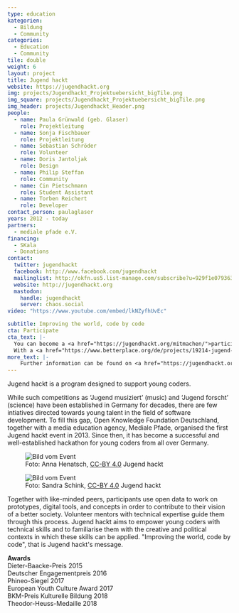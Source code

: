 ```yaml
---
type: education
kategorien:
  - Bildung
  - Community
categories:
  - Education
  - Community
tile: double
weight: 6
layout: project
title: Jugend hackt
website: https://jugendhackt.org
img: projects/Jugendhackt_Projektuebersicht_bigTile.png
img_square: projects/Jugendhackt_Projektuebersicht_bigTile.png
img_header: projects/Jugendhackt_Header.png
people:
  - name: Paula Grünwald (geb. Glaser)
    role: Projektleitung
  - name: Sonja Fischbauer
    role: Projektleitung
  - name: Sebastian Schröder
    role: Volunteer
  - name: Doris Jantoljak
    role: Design
  - name: Philip Steffan
    role: Community
  - name: Cin Pietschmann
    role: Student Assistant
  - name: Torben Reichert
    role: Developer
contact_person: paulaglaser
years: 2012 - today
partners:
  - mediale pfade e.V.
financing:
  - SKala
  - Donations
contact:
  twitter: jugendhackt
  facebook: http://www.facebook.com/jugendhackt
  mailinglist: http://okfn.us5.list-manage.com/subscribe?u=929f1e07936386d34833e20d1&id=47735af82e
  website: http://jugendhackt.org
  mastodon:
    handle: jugendhackt
    server: chaos.social
video: "https://www.youtube.com/embed/lkNZyfhUvEc"

subtitle: Improving the world, code by code
cta: Participate
cta_text: |-
  You can become a <a href="https://jugendhackt.org/mitmachen/">participant or mentor</a>. In addition to our main event in Berlin, we also have lots of events all over Germany, Austria and Switzerland.<br><br>
  With a <a href="https://www.betterplace.org/de/projects/19214-jugend-hackt-forderprogramm-fur-programmierbegeisterte-jugendliche">donation</a> you support the next generation of responsible, world-improving technicians. For sponsoring and cooperation we are looking forward to <a href="mailto:sonja.fischbauer@okfn.de">hearing from you</a>.
more_text: |-
    Further information can be found on <a href="https://jugendhackt.org/">the website</a> of Jugend Hackt.
---
```


Jugend hackt is a program designed to support young coders.

While such competitions as ‘Jugend musiziert’ (music) and ‘Jugend forscht’ (science) have been established in Germany for decades, there are few intiatives directed towards young talent in the field of software development.
To fill this gap, Open Knowledge Foundation Deutschland, together with a media education agency, Mediale Pfade, organised the first Jugend hackt event in 2013.
Since then, it has become a successful and well-established hackathon for young coders from all over Germany.

<div class="two-img offset-lg-2">
    <figure class="license">
        <img alt="Bild vom Event" src="/files/projects/jugendhackt_img_1.jpg">
        <figcaption>Foto: Anna Henatsch, <a href="https://creativecommons.org/licenses/by/4.0/">CC-BY 4.0</a> Jugend hackt</figcaption>
    </figure>
    <figure class="license">
    <img alt="Bild vom Event" src="/files/projects/jugendhackt_img_2.jpg">
        <figcaption>Foto: Sandra Schink, <a href="https://creativecommons.org/licenses/by/4.0/">CC-BY 4.0</a> Jugend hackt</figcaption>
    </figure>
</div>

Together with like-minded peers, participants use open data to work on prototypes, digital tools, and concepts in order to contribute to their vision of a better society.
Volunteer mentors with technical expertise guide them through this process.
Jugend hackt aims to empower young coders with technical skills and to familiarise them with the creative and political contexts in which these skills can be applied. "Improving the world, code by code", that is Jugend hackt's message.

**Awards** <br>
Dieter-Baacke-Preis 2015<br>
Deutscher Engagementpreis 2016<br>
Phineo-Siegel 2017<br>
European Youth Culture Award 2017<br>
BKM-Preis Kulturelle Bildung 2018<br>
Theodor-Heuss-Medaille 2018
